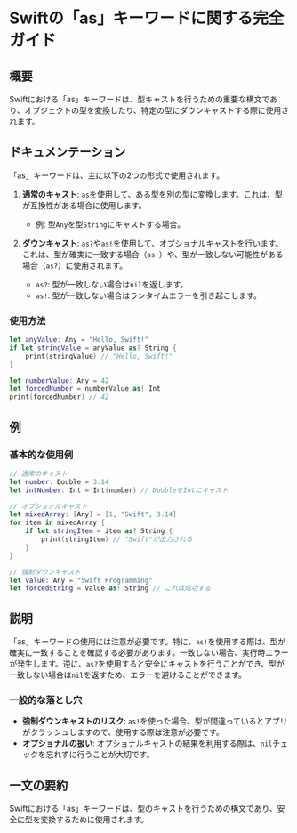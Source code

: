 <!--
Meta Description: # Swiftの「as」キーワードに関する完全ガイド ## 概要 Swiftにおける「as」キーワードは、型キャストを行うための重要な構文であり、オブジェクトの型を変換したり、特定の型にダウンキャストする際に使用されます。 ## ドキュメンテーション 「as」キーワードは、主に以下の2つの形式で使用...
Meta Keywords: let, swift, any, string, キーワードは
-->

# Swiftの「as」キーワードに関する完全ガイド

## 概要
Swiftにおける「as」キーワードは、型キャストを行うための重要な構文であり、オブジェクトの型を変換したり、特定の型にダウンキャストする際に使用されます。

## ドキュメンテーション
「as」キーワードは、主に以下の2つの形式で使用されます。

1. **通常のキャスト**: `as`を使用して、ある型を別の型に変換します。これは、型が互換性がある場合に使用します。
   - 例: 型`Any`を型`String`にキャストする場合。

2. **ダウンキャスト**: `as?`や`as!`を使用して、オプショナルキャストを行います。これは、型が確実に一致する場合（`as!`）や、型が一致しない可能性がある場合（`as?`）に使用されます。
   - `as?`: 型が一致しない場合は`nil`を返します。
   - `as!`: 型が一致しない場合はランタイムエラーを引き起こします。

### 使用方法
```swift
let anyValue: Any = "Hello, Swift!"
if let stringValue = anyValue as? String {
    print(stringValue) // "Hello, Swift!"
}

let numberValue: Any = 42
let forcedNumber = numberValue as! Int
print(forcedNumber) // 42
```

## 例
### 基本的な使用例
```swift
// 通常のキャスト
let number: Double = 3.14
let intNumber: Int = Int(number) // DoubleをIntにキャスト

// オプショナルキャスト
let mixedArray: [Any] = [1, "Swift", 3.14]
for item in mixedArray {
    if let stringItem = item as? String {
        print(stringItem) // "Swift"が出力される
    }
}

// 強制ダウンキャスト
let value: Any = "Swift Programming"
let forcedString = value as! String // これは成功する
```

## 説明
「as」キーワードの使用には注意が必要です。特に、`as!`を使用する際は、型が確実に一致することを確認する必要があります。一致しない場合、実行時エラーが発生します。逆に、`as?`を使用すると安全にキャストを行うことができ、型が一致しない場合は`nil`を返すため、エラーを避けることができます。

### 一般的な落とし穴
- **強制ダウンキャストのリスク**: `as!`を使った場合、型が間違っているとアプリがクラッシュしますので、使用する際は注意が必要です。
- **オプショナルの扱い**: オプショナルキャストの結果を利用する際は、`nil`チェックを忘れずに行うことが大切です。

## 一文の要約
Swiftにおける「as」キーワードは、型のキャストを行うための構文であり、安全に型を変換するために使用されます。